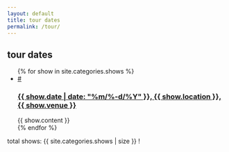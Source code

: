 ```yaml
---
layout: default
title: tour dates
permalink: /tour/
---
```

## tour dates
<ul>
{% for show in site.categories.shows %}
<li>
<a class="anchor" id="{{ show.date | date: "%m%-d%Y" }}" name="{{ show.date | date: "%m%-d%Y" }}" href="#{{ show.date | date: "%m%-d%Y" }}">#</a>
<h3><a href="{{ show.url }}">{{ show.date | date: "%m/%-d/%Y" }}, {{ show.location }}, {{ show.venue }}</a></h3>
{{ show.content }}
</li>
{% endfor %}
</ul>
total shows: {{ site.categories.shows | size }}  !
